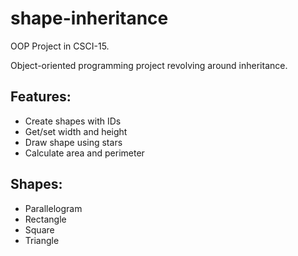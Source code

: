 # shape-inheritance

OOP Project in CSCI-15.

Object-oriented programming project revolving around inheritance.

## Features:

- Create shapes with IDs
- Get/set width and height
- Draw shape using stars
- Calculate area and perimeter

## Shapes:

- Parallelogram
- Rectangle
- Square
- Triangle
